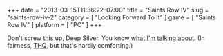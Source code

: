 +++
date = "2013-03-15T11:36:22-07:00"
title = "Saints Row IV"
slug = "saints-row-iv-2"
category = [ "Looking Forward To It" ]
game = [ "Saints Row IV" ]
platform = [ "PC" ]
+++

Don't screw <a href="http://www.joystiq.com/2013/03/15/saints-row-4-release-date-august-20/">this</a> up, Deep Silver.  You know <a href="http://www.metacritic.com/company/deep-silver">what I'm talking about</a>.  (In fairness, <a href="http://www.metacritic.com/company/thq">THQ</a>, but that's hardly comforting.)